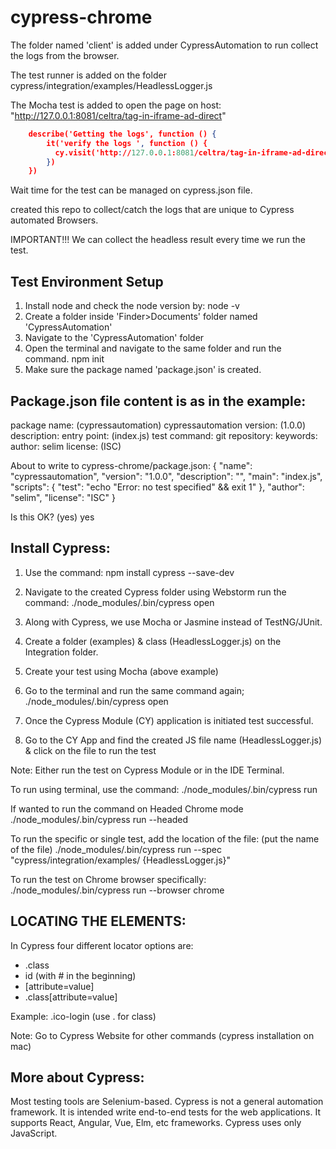 # cypress-chrome

The folder named 'client' is added under CypressAutomation to run collect the logs from the browser.

The test runner is added on the folder cypress/integration/examples/HeadlessLogger.js

The Mocha test is added to open the page on host: "http://127.0.0.1:8081/celtra/tag-in-iframe-ad-direct"
```json
    describe('Getting the logs', function () {
        it('verify the logs ', function () {
          cy.visit('http://127.0.0.1:8081/celtra/tag-in-iframe-ad-direct')
        })
    })
```
Wait time for the test can be managed on cypress.json file.

created this repo to collect/catch the logs that are unique to Cypress automated Browsers.

IMPORTANT!!!
We can collect the headless result every time we run the test.


## Test Environment Setup
1. Install node and check the node version by: node -v
2. Create a folder inside 'Finder>Documents' folder named 'CypressAutomation'
3. Navigate to the 'CypressAutomation' folder
4. Open the terminal and navigate to the same folder and run the command. npm init
5. Make sure the package named 'package.json' is created.

## Package.json file content is as in the example:
package name: (cypressautomation) cypressautomation version: (1.0.0)
description:
entry point: (index.js)
test command:
git repository:
keywords:
author: selim license: (ISC)

About to write to cypress-chrome/package.json:
{
"name": "cypressautomation",
"version": "1.0.0",
"description": "",
"main": "index.js",
"scripts": {
"test": "echo \"Error: no test specified\" && exit 1"
},
"author": "selim",
"license": "ISC"
}

Is this OK? (yes) yes

## Install Cypress:
1. Use the command: npm install cypress --save-dev
2. Navigate to the created Cypress folder using Webstorm run the command:
   ./node_modules/.bin/cypress open

3. Along with Cypress, we use Mocha or Jasmine instead of TestNG/JUnit.

4. Create a folder (examples) & class (HeadlessLogger.js) on the Integration folder.

5. Create your test using Mocha (above example)

6. Go to the terminal and run the same command again;
   ./node_modules/.bin/cypress open

7. Once the Cypress Module (CY) application is initiated test successful.
8. Go to the CY App and find the created JS file name (HeadlessLogger.js) & click on the file to run the test

Note: Either run the test on Cypress Module or in the IDE Terminal.

To run using terminal, use the command:
./node_modules/.bin/cypress run

If wanted to run the command on Headed Chrome mode
./node_modules/.bin/cypress run --headed

To run the specific or single test, add the location of the file: (put the name of the file)
./node_modules/.bin/cypress run --spec "cypress/integration/examples/ {HeadlessLogger.js}"

To run the test on Chrome browser specifically:
./node_modules/.bin/cypress run --browser chrome


## LOCATING THE ELEMENTS:
In Cypress four different locator options are:
* .class
* id (with # in the beginning)
* [attribute=value]
* .class[attribute=value]

Example:
.ico-login (use . for class)



Note: Go to Cypress Website for other commands (cypress installation on mac)


## More about Cypress:
Most testing tools are Selenium-based.
Cypress is not a general automation framework.
It is intended write end-to-end tests for the web applications.
It supports React, Angular, Vue, Elm, etc frameworks.
Cypress uses only JavaScript.
